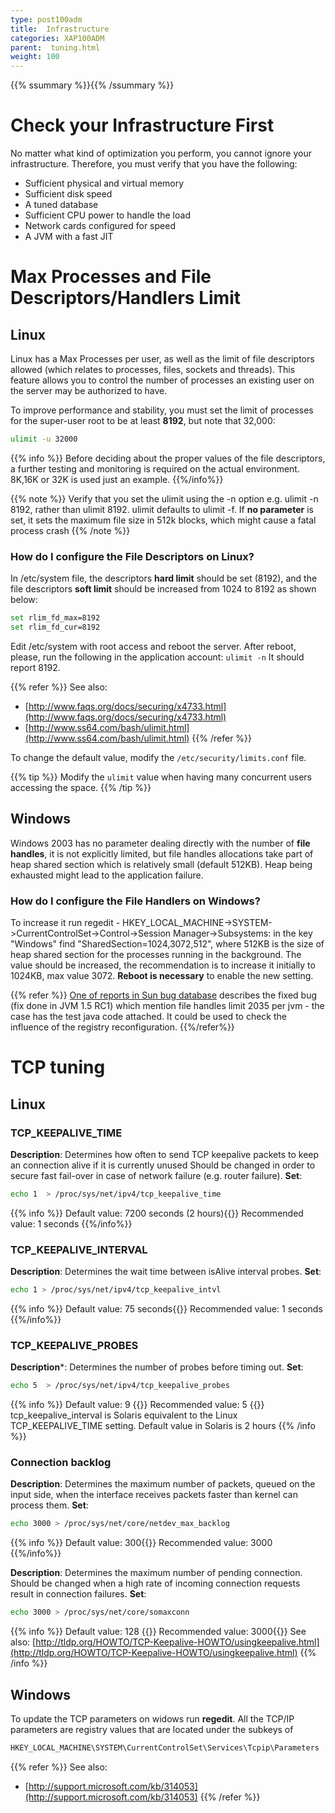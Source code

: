 ```yaml
---
type: post100adm
title:  Infrastructure
categories: XAP100ADM
parent:  tuning.html
weight: 100
---
```


{{% ssummary %}}{{% /ssummary %}}

# Check your Infrastructure First

No matter what kind of optimization you perform, you cannot ignore your infrastructure. Therefore, you must verify that you have the following:

- Sufficient physical and virtual memory
- Sufficient disk speed
- A tuned database
- Sufficient CPU power to handle the load
- Network cards configured for speed
- A JVM with a fast JIT

# Max Processes and File Descriptors/Handlers Limit

## Linux

Linux has a Max Processes per user, as well as the limit of file descriptors allowed (which relates to processes, files, sockets and threads). This feature allows you to control the number of processes an existing user on the server may be authorized to have.

To improve performance and stability, you must set the limit of processes for the super-user root to be at least **8192**, but note that 32,000:


```bash
ulimit -u 32000
```

{{% info %}}
Before deciding about the proper values of the file descriptors, a further testing and monitoring is required on the actual environment. 8K,16K or 32K is used just an example.
{{%/info%}}

{{% note %}}
Verify that you set the ulimit using the -n option e.g. ulimit -n 8192, rather than ulimit 8192. ulimit defaults to ulimit -f. If **no parameter** is set, it sets the maximum file size in 512k blocks, which might cause a fatal process crash
{{% /note %}}

### How do I configure the File Descriptors on Linux?

In /etc/system file, the descriptors **hard limit** should be set (8192), and the file descriptors **soft limit** should be increased from 1024 to 8192 as shown below:


```bash
set rlim_fd_max=8192
set rlim_fd_cur=8192
```

Edit /etc/system with root access and reboot the server. After reboot, please, run the following in the application account:
`ulimit -n`
It should report 8192.

{{% refer %}}
See also:

- [http://www.faqs.org/docs/securing/x4733.html](http://www.faqs.org/docs/securing/x4733.html)
- [http://www.ss64.com/bash/ulimit.html](http://www.ss64.com/bash/ulimit.html)
{{% /refer %}}

To change the default value, modify the `/etc/security/limits.conf` file.

{{% tip %}}
Modify the `ulimit` value when having many concurrent users accessing the space.
{{% /tip %}}

## Windows

Windows 2003 has no parameter dealing directly with the number of **file handles**, it is not explicitly limited, but file handles allocations take part of heap shared section which is relatively small (default 512KB). Heap being exhausted might lead to the application failure.

### How do I configure the File Handlers on Windows?

To increase it run regedit - HKEY_LOCAL_MACHINE->SYSTEM->CurrentControlSet->Control->Session Manager->Subsystems:
in the key "Windows" find "SharedSection=1024,3072,512", where 512KB is the size of heap shared section for the processes running in the background. The value should be increased, the recommendation is to increase it initially to 1024KB, max value 3072. **Reboot is necessary** to enable the new setting.


{{% refer %}}
[One of reports in Sun bug database](http://bugs.sun.com/bugdatabase/view_bug.do?bug_id=4189011) describes the fixed bug (fix done in JVM 1.5 RC1) which mention file handles limit 2035 per jvm - the case has the test java code attached. It could be used to check the influence of the registry reconfiguration.
{{%/refer%}}

# TCP tuning

## Linux

### TCP_KEEPALIVE_TIME

**Description**: Determines how often to send TCP keepalive packets to keep an connection alive if it is currently unused
Should be changed in order to secure fast fail-over in case of network failure (e.g. router failure).
**Set**:


```bash
echo 1  > /proc/sys/net/ipv4/tcp_keepalive_time
```

{{% info %}}
Default value: 7200 seconds (2 hours){{<wbr>}}
Recommended value: 1 seconds
{{%/info%}}

### TCP_KEEPALIVE_INTERVAL

**Description**: Determines the wait time between isAlive interval probes.
**Set**:


```bash
echo 1 > /proc/sys/net/ipv4/tcp_keepalive_intvl
```

{{% info %}}
Default value: 75 seconds{{<wbr>}}
Recommended value: 1 seconds
{{%/info%}}

### TCP_KEEPALIVE_PROBES

**Description***: Determines the number of probes before timing out.
**Set**:


```bash
echo 5  > /proc/sys/net/ipv4/tcp_keepalive_probes
```

{{% info %}}
Default value: 9 {{<wbr>}}
Recommended value: 5 {{<wbr>}}
tcp_keepalive_interval is Solaris equivalent to the Linux TCP_KEEPALIVE_TIME setting. Default value in Solaris is 2 hours
{{% /info %}}

### Connection backlog

**Description**: Determines the maximum number of packets, queued on the input side, when the interface receives packets faster than kernel can process them.
**Set**:


```bash
echo 3000 > /proc/sys/net/core/netdev_max_backlog
```

{{% info %}}
Default value: 300{{<wbr>}}
Recommended value: 3000
{{%/info%}}

**Description**: Determines the maximum number of pending connection.
Should be changed when a high rate of incoming connection requests result in connection failures.
**Set**:


```bash
echo 3000 > /proc/sys/net/core/somaxconn
```

{{% info %}}
Default value: 128 {{<wbr>}}
Recommended value: 3000{{<wbr>}}
See also: [http://tldp.org/HOWTO/TCP-Keepalive-HOWTO/usingkeepalive.html](http://tldp.org/HOWTO/TCP-Keepalive-HOWTO/usingkeepalive.html)
{{% /info %}}

## Windows

To update the TCP parameters on widows run **regedit**.
All the TCP/IP parameters are registry values that are located under the subkeys of


```bash
HKEY_LOCAL_MACHINE\SYSTEM\CurrentControlSet\Services\Tcpip\Parameters
```

{{% refer %}}
See also:
- [http://support.microsoft.com/kb/314053](http://support.microsoft.com/kb/314053)
{{% /refer %}}

